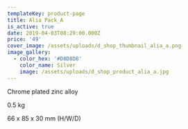 ```yaml
---
templateKey: product-page
title: Alia Pack_A
is_active: true
date: 2019-04-03T08:29:00.000Z
price: '49'
cover_image: /assets/uploads/d_shop_thumbnail_alia_a.png
image_gallery:
  - color_hex: '#D8D8D8'
    color_name: Silver
    image: /assets/uploads/d_shop_product_alia_a.jpg
---
```

Chrome plated zinc alloy

0.5 kg 

66 x 85 x 30 mm (H/W/D)
